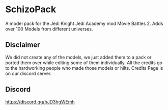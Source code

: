 # SchizoPack
A model pack for the Jedi Knight Jedi Academy mod Movie Battles 2. Adds over 100 Models from different universes.
## Disclaimer 
We did not create any of the models, we just added them to a pack or ported them over while editing some of them individually.
All the credits go to the hardworking people who made those models or hilts. Credits Page is on our discord server. 
## Discord
https://discord.gg/hJD3hgWEmh 

